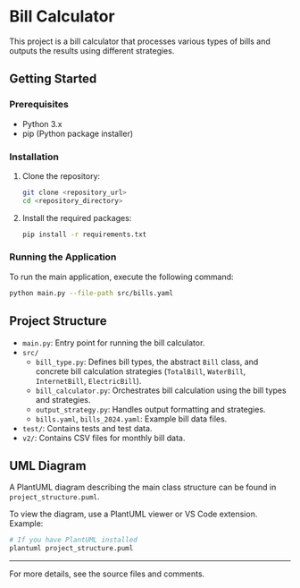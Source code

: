 # Bill Calculator

This project is a bill calculator that processes various types of bills and outputs the results using different strategies.

## Getting Started

### Prerequisites

- Python 3.x
- pip (Python package installer)

### Installation

1. Clone the repository:
    ```sh
    git clone <repository_url>
    cd <repository_directory>
    ```

2. Install the required packages:
    ```sh
    pip install -r requirements.txt
    ```

### Running the Application

To run the main application, execute the following command:
```sh
python main.py --file-path src/bills.yaml 
```

## Project Structure

- `main.py`: Entry point for running the bill calculator.
- `src/`
  - `bill_type.py`: Defines bill types, the abstract `Bill` class, and concrete bill calculation strategies (`TotalBill`, `WaterBill`, `InternetBill`, `ElectricBill`).
  - `bill_calculator.py`: Orchestrates bill calculation using the bill types and strategies.
  - `output_strategy.py`: Handles output formatting and strategies.
  - `bills.yaml`, `bills_2024.yaml`: Example bill data files.
- `test/`: Contains tests and test data.
- `v2/`: Contains CSV files for monthly bill data.

## UML Diagram

A PlantUML diagram describing the main class structure can be found in `project_structure.puml`.

To view the diagram, use a PlantUML viewer or VS Code extension. Example:

```sh
# If you have PlantUML installed
plantuml project_structure.puml
```

---

For more details, see the source files and comments.